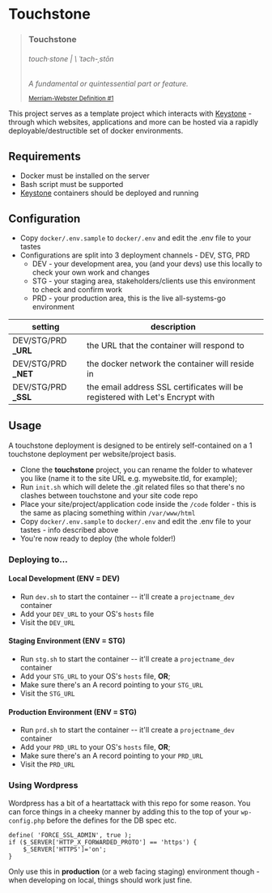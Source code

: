 # Touchstone

> ### **Touchstone**
> ###### touch·​stone | \ ˈtəch-ˌstōn
>
> _A fundamental or quintessential part or feature._
>
> <sub>[Merriam-Webster Definition #1](https://www.merriam-webster.com/dictionary/touchstone)</sub>
>

This project serves as a template project which interacts with [Keystone](https://github.com/jaytwitch/keystone) - through
which websites, applications and more can be hosted via a rapidly deployable/destructible set of docker environments.

## Requirements

* Docker must be installed on the server
* Bash script must be supported
* [Keystone](https://github.com/jaytwitch/keystone) containers should be deployed and running

## Configuration

* Copy `docker/.env.sample` to `docker/.env` and edit the .env file to your tastes
* Configurations are split into 3 deployment channels - DEV, STG, PRD
    * DEV - your development area, you (and your devs) use this locally to check your own work and changes
    * STG - your staging area, stakeholders/clients use this environment to check and confirm work
    * PRD - your production area, this is the live all-systems-go environment

| setting | description |
| ------- | ----------- |
| DEV/STG/PRD **_URL** | the URL that the container will respond to |
| DEV/STG/PRD **_NET** | the docker network the container will reside in |
| DEV/STG/PRD **_SSL** | the email address SSL certificates will be registered with Let's Encrypt with |

## Usage

A touchstone deployment is designed to be entirely self-contained on a 1 touchstone deployment per website/project basis.

* Clone the **touchstone** project, you can rename the folder to whatever you like (name it to the site URL e.g. mywebsite.tld, for example);
* Run `init.sh` which will delete the .git related files so that there's no clashes between touchstone and your site code repo
* Place your site/project/application code inside the `/code` folder - this is the same as placing something within `/var/www/html`
* Copy `docker/.env.sample` to `docker/.env` and edit the .env file to your tastes - info described above
* You're now ready to deploy (the whole folder!)

### Deploying to...

#### Local Development (ENV = DEV)

* Run `dev.sh` to start the container -- it'll create a `projectname_dev` container
* Add your `DEV_URL` to your OS's `hosts` file
* Visit the `DEV_URL`

#### Staging Environment (ENV = STG)

* Run `stg.sh` to start the container -- it'll create a `projectname_dev` container
* Add your `STG_URL` to your OS's `hosts` file, **OR**;
* Make sure there's an A record pointing to your `STG_URL`
* Visit the `STG_URL`

#### Production Environment (ENV = STG)

* Run `prd.sh` to start the container -- it'll create a `projectname_dev` container
* Add your `PRD_URL` to your OS's `hosts` file, **OR**;
* Make sure there's an A record pointing to your `PRD_URL`
* Visit the `PRD_URL`

### Using Wordpress

Wordpress has a bit of a heartattack with this repo for some reason. You can force things in a cheeky manner by adding this to the top of your `wp-config.php` before the defines for the DB spec etc.

```
define( 'FORCE_SSL_ADMIN', true );
if ($_SERVER['HTTP_X_FORWARDED_PROTO'] == 'https') {
    $_SERVER['HTTPS']='on';
}
```

Only use this in **production** (or a web facing staging) environment though - when developing on local, things should work just fine.
